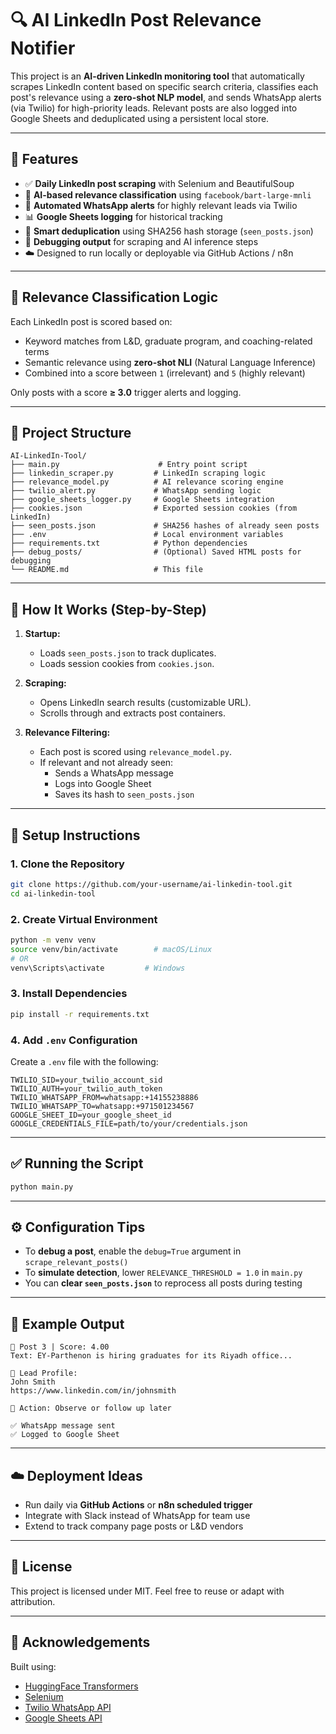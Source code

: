 # 🔍 AI LinkedIn Post Relevance Notifier

This project is an **AI-driven LinkedIn monitoring tool** that automatically scrapes LinkedIn content based on specific search criteria, classifies each post's relevance using a **zero-shot NLP model**, and sends WhatsApp alerts (via Twilio) for high-priority leads. Relevant posts are also logged into Google Sheets and deduplicated using a persistent local store.

---

## 📌 Features

- ✅ **Daily LinkedIn post scraping** with Selenium and BeautifulSoup  
- 🧠 **AI-based relevance classification** using `facebook/bart-large-mnli`
- 📩 **Automated WhatsApp alerts** for highly relevant leads via Twilio
- 📊 **Google Sheets logging** for historical tracking
- 🔁 **Smart deduplication** using SHA256 hash storage (`seen_posts.json`)
- 🔧 **Debugging output** for scraping and AI inference steps
- ☁️ Designed to run locally or deployable via GitHub Actions / n8n

---

## 🧠 Relevance Classification Logic

Each LinkedIn post is scored based on:
- Keyword matches from L&D, graduate program, and coaching-related terms
- Semantic relevance using **zero-shot NLI** (Natural Language Inference)
- Combined into a score between `1` (irrelevant) and `5` (highly relevant)

Only posts with a score **≥ 3.0** trigger alerts and logging.

---

## 📂 Project Structure

```
AI-LinkedIn-Tool/
├── main.py                      # Entry point script
├── linkedin_scraper.py         # LinkedIn scraping logic
├── relevance_model.py          # AI relevance scoring engine
├── twilio_alert.py             # WhatsApp sending logic
├── google_sheets_logger.py     # Google Sheets integration
├── cookies.json                # Exported session cookies (from LinkedIn)
├── seen_posts.json             # SHA256 hashes of already seen posts
├── .env                        # Local environment variables
├── requirements.txt            # Python dependencies
├── debug_posts/                # (Optional) Saved HTML posts for debugging
└── README.md                   # This file
```

---

## 🚀 How It Works (Step-by-Step)

1. **Startup:**
   - Loads `seen_posts.json` to track duplicates.
   - Loads session cookies from `cookies.json`.

2. **Scraping:**
   - Opens LinkedIn search results (customizable URL).
   - Scrolls through and extracts post containers.

3. **Relevance Filtering:**
   - Each post is scored using `relevance_model.py`.
   - If relevant and not already seen:
     - Sends a WhatsApp message
     - Logs into Google Sheet
     - Saves its hash to `seen_posts.json`

---

## 🔧 Setup Instructions

### 1. Clone the Repository
```bash
git clone https://github.com/your-username/ai-linkedin-tool.git
cd ai-linkedin-tool
```

### 2. Create Virtual Environment
```bash
python -m venv venv
source venv/bin/activate        # macOS/Linux
# OR
venv\Scripts\activate         # Windows
```

### 3. Install Dependencies
```bash
pip install -r requirements.txt
```

### 4. Add `.env` Configuration

Create a `.env` file with the following:

```env
TWILIO_SID=your_twilio_account_sid
TWILIO_AUTH=your_twilio_auth_token
TWILIO_WHATSAPP_FROM=whatsapp:+14155238886
TWILIO_WHATSAPP_TO=whatsapp:+971501234567
GOOGLE_SHEET_ID=your_google_sheet_id
GOOGLE_CREDENTIALS_FILE=path/to/your/credentials.json
```

---

## ✅ Running the Script

```bash
python main.py
```

---

## ⚙️ Configuration Tips

- To **debug a post**, enable the `debug=True` argument in `scrape_relevant_posts()`
- To **simulate detection**, lower `RELEVANCE_THRESHOLD = 1.0` in `main.py`
- You can **clear `seen_posts.json`** to reprocess all posts during testing

---

## 🧪 Example Output

```
📝 Post 3 | Score: 4.00
Text: EY-Parthenon is hiring graduates for its Riyadh office...

🔎 Lead Profile:
John Smith
https://www.linkedin.com/in/johnsmith

📩 Action: Observe or follow up later

✅ WhatsApp message sent
✅ Logged to Google Sheet
```

---

## ☁️ Deployment Ideas

- Run daily via **GitHub Actions** or **n8n scheduled trigger**
- Integrate with Slack instead of WhatsApp for team use
- Extend to track company page posts or L&D vendors

---

## 📜 License

This project is licensed under MIT. Feel free to reuse or adapt with attribution.

---

## 🙌 Acknowledgements

Built using:
- [HuggingFace Transformers](https://huggingface.co/transformers/)
- [Selenium](https://www.selenium.dev/)
- [Twilio WhatsApp API](https://www.twilio.com/whatsapp)
- [Google Sheets API](https://developers.google.com/sheets/api)
